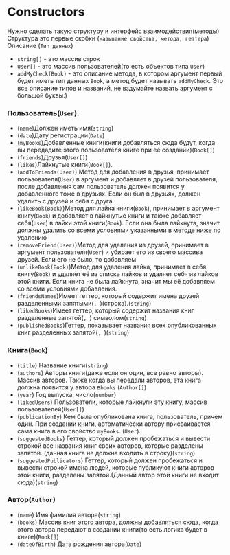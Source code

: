 # Constructors

Нужно сделать такую структуру и интерфейс взаимодействия(методы)
Структура это первые скобки (```называние свойства, метода, геттера```) Описание (```Тип данных```)
- ```string[]``` - это массив строк
- ```User[]``` - это массив пользователей(то есть объектов типа ```User```)
- ```addMyCheck(Book)``` - это описание метода, в котором аргумент первый будет иметь тип данных ```Book```, а метод будет называть ```addMyCheck```. Это все описание типов и названий, не вздумайте назвать аргумент с большой буквы:)
### Пользователь(```User```).
- (```name```)Должен иметь имя(```string```)
- (```date```)Дату регистрации(```Date```)
- (```myBooks```)Добавленные книги(книги добавляться сюда будут, когда вы передадите этого пользователя книге при её создании)(```Book[]```)
- (```friends```)Друзья(```User[]```)
- (```likes```)Лайкнутые книги(```Book[]```). 
- (```addToFriends(User)```) Метод для добавления в друзья, принимает пользователя(```User```) в аргумент и добавляет в друзей пользователя, после добавления сам пользователь должен появится у добавленного тоже в друзьях. Если он был в друзьях, должен удалить с друзей и себя с друга
- (```likeBook(Book)```)Метод для лайка книги(```Book```), принимает в аргумент книгу(```Book```) и добавляет в лайкнутые книги и также добавляет себя(```User```) в лайки этой книги(```Book```). Если она была лайкнута, значит должны удалить со всеми условиями указанными в методе ниже по удалению
- (```removeFriend(User)```)Метод для удаления из друзей, принимает в аргумент пользователя(```User```) и убирает его из своего массива друзей. Если его не было, то добавляем 
- (```unlikeBook(Book)```)Метод для удаления лайка, принимает в себя книгу(```Book```) и удаляет её из списка лайков и удаляет себя из лайков этой книги. Если книга не была лайкнута, значит мы её добавляем со всеми условиями добавления.
- (```friendsNames```)Имеет геттер, который содержит имена друзей разделенными запятыми(```, ```)(строка).(```string```)
- (```likedBooks```)Имеет геттер, который содержит названия книг разделенные запятой(```, ```) символом(```string```)
- (```publishedBooks```)Геттер, показывает названия всех опубликованных книг разделенных запятой(```, ```)(```string```)

### Книга(```Book```)
- (```title```) Название книги(```string```)
- (```authors```) Авторы книги(даже если он один, все равно авторы). Массив авторов. Также когда вы передали авторов, эта книга должна появится у автора в```books``` (```Author[]```)
- (```year```) Год выпуска, число(```number```)
- (```likedUsers```) Пользователи, которые лайкнули эту книгу, массив пользователей(```User[]```)
- (```publicationBy```) Кем была опубликована книга, пользователь, причем один. При создании книги, автоматически автору присваивается сама книга в его свойство ```myBooks```. (```User```).
- (```suggestedBooks```) Геттер, который должен пробежаться и вывести строкой все названия книг своих авторов, которые разделены запятой. (данная книга не должна входить в строку)(```string```)
- (```suggestedPublicators```) Геттер, который должен пробежаться и вывести строкой имена людей, которые публикуют книги авторов этой книги, разделены запятой.(Данный автор этой книги не входит сюда)(```string```)

### Автор(```Author```)
- (```name```) Имя фамилия автора(```string```)
- (```books```) Массив книг этого автора, должны добавляться сюда, когда этого автора передают в создании книги(то есть логика будет в книге)(```Book[]```)
- (```dateOfBirth```) Дата рождения автора(```Date```)